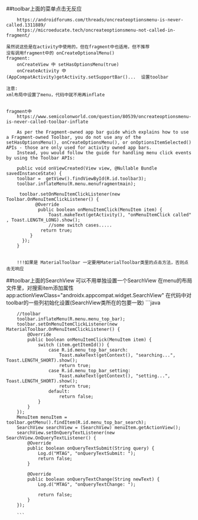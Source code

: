 ##toolbar上面的菜单点击无反应

        https://androidforums.com/threads/oncreateoptionsmenu-is-never-called.1311889/
        https://microeducate.tech/oncreateoptionsmenu-not-called-in-fragment/

    虽然说这些是在activity中使用的，但在fragment中也适用，但不推荐
    没有调用fragment中的 onCreateOptionalMenu()
    fragment: 
        onCreateView 中 setHasOptionsMenu(true)
        onCreateActivity 中 (AppCompatActivity)getActivity.setSupportBar()...  设置toolbar

    注意:
    xml布局中设置了menu，代码中就不用再inflate
    
    
    fragment中
        https://www.semicolonworld.com/question/80539/oncreateoptionsmenu-is-never-called-toolbar-inflate

        As per the Fragment-owned app bar guide which explains how to use a Fragment-owned Toolbar, you do not use any of the setHasOptionsMenu(), onCreateOptionsMenu(), or onOptionsItemSelected() APIs - those are only used for activity owned app bars.
        Instead, you would follow the guide for handling menu click events by using the Toolbar APIs:

        public void onViewCreated(View view, @Nullable Bundle savedInstanceState) {
        toolbar =  getView().findViewById(R.id.toolbar3);
        toolbar.inflateMenu(R.menu.menufragmentmain);

         toolbar.setOnMenuItemClickListener(new Toolbar.OnMenuItemClickListener() {
               @Override
                public boolean onMenuItemClick(MenuItem item) {
                    Toast.makeText(getActivity(), "onMenuItemClick called" , Toast.LENGTH_LONG).show();
                    //some switch cases.....
                 return true;
             }
          });
        }


        !!!如果是 MaterialToolbar 一定要用MaterialToolbar类里的点击方法，否则点击无响应



##toolbar上面的SearchView
    可以不用单独设置一个SearchView
    在menu的布局文件里，对搜索item添加属性 
            app:actionViewClass="androidx.appcompat.widget.SearchView"
    在代码中对toolbar的一些列初始化设置(SearchView类所在的包要一致)
        ```java

        //toolbar
        toolbar.inflateMenu(R.menu.menu_top_bar);
        toolbar.setOnMenuItemClickListener(new MaterialToolbar.OnMenuItemClickListener() {
            @Override
            public boolean onMenuItemClick(MenuItem item) {
                switch (item.getItemId()) {
                    case R.id.menu_top_bar_search:
                        Toast.makeText(getContext(), "searching...", Toast.LENGTH_SHORT).show();
                        return true;
                    case R.id.menu_top_bar_setting:
                        Toast.makeText(getContext(), "setting...", Toast.LENGTH_SHORT).show();
                        return true;
                    default:
                        return false;
                }
            }
        });
        MenuItem menuItem = toolbar.getMenu().findItem(R.id.menu_top_bar_search);
        SearchView searchView = (SearchView) menuItem.getActionView();
        searchView.setOnQueryTextListener(new SearchView.OnQueryTextListener() {
            @Override
            public boolean onQueryTextSubmit(String query) {
                Log.d("MTAG", "onQueryTextSubmit: ");
                return false;
            }

            @Override
            public boolean onQueryTextChange(String newText) {
                Log.d("MTAG", "onQueryTextChange: ");

                return false;
            }
        });        

        ```

            